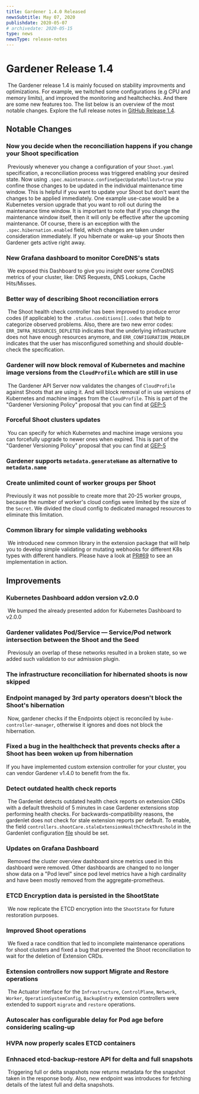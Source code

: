 ```yaml
---
title: Gardener 1.4.0 Released
newsSubtitle: May 07, 2020
publishdate: 2020-05-07
# archivedate: 2020-05-15
type: news
newsType: release-notes
---
```

# Gardener Release 1.4
​
The Gardener release 1.4 is mainly focused on stability improvments and optimizations. For example, we twitched some configurations (e.g CPU and memory limits), and improved the monitoring and healtchechks. And there are some new features too. The list below is an overview of the most notable changes. Explore the full release notes in [GitHub Release 1.4](https://github.com/gardener/gardener/releases/tag/v1.4.0).
​​
## Notable Changes

### Now you decide when the reconciliation happens if you change your Shoot specification
​
Previously whenever you change a configuration of your `Shoot.yaml` specification, a reconciliation process was triggered enabling your desired state. Now using `.spec.maintenance.confineSpecUpdateRollout=true` you confine those changes to be updated in the individual maintenance time window. This is helpful if you want to update your Shoot but don't want the changes to be applied immediately. One example use-case would be a Kubernetes version upgrade that you want to roll out during the maintenance time window. It is important to note that if you change the maintenance window itself, then it will only be effective after the upcoming maintenance. Of course, there is an exception with the `.spec.hibernation.enabled` field, which changes are taken under consideration immediately. If you hibernate or wake-up your Shoots then Gardener gets active right away.
​
### New Grafana dashboard to monitor CoreDNS's stats
​
We exposed this Dashboard to give you insight over some CoreDNS metrics of your cluster, like: DNS Requests, DNS Lookups, Cache Hits/Misses.
​
### Better way of describing Shoot reconciliation errors
​
The Shoot health check controller has been improved to produce error codes (if applicable) to the `.status.conditions[].codes` that help to categorize observed problems. Also, there are two new error codes: `ERR_INFRA_RESOURCES_DEPLETED` indicates that the underlying infrastructure does not have enough resources anymore, and `ERR_CONFIGURATION_PROBLEM` indicates that the user has misconfigured something and should double-check the specification.

### Gardener will now block removal of Kubernetes and machine image versions from the `CloudProfile` which are still in use
​
The Gardener API Server now validates the changes of `CloudProfile` against Shoots that are using it. And will block removal of in use versions of Kubernetes and machine images from the `CloudProfile`. This is part of the "Gardener Versioning Policy" proposal that you can find at [GEP-5](https://github.com/gardener/gardener/blob/master/docs/proposals/05-versioning-policy.md)
​
### Forceful Shoot clusters updates
​
You can specify for which Kubernetes and machine image versions you can forcefully upgrade to newer ones when expired. This is part of the "Gardener Versioning Policy" proposal that you can find at [GEP-5](https://github.com/gardener/gardener/blob/master/docs/proposals/05-versioning-policy.md)

### Gardener supports `metadata.generateName` as alternative to `metadata.name`

### Create unlimited count of worker groups per Shoot

Previously it was not possible to create more that 20-25 worker groups, because the number of worker's cloud configs were limited by the size of the `Secret`. We divided the cloud config to dedicated managed resources to eliminate this limitation.

### Common library for simple validating webhooks
​
We introduced new common library in the extension package that will help you to develop simple validating or mutating webhooks for different K8s types with different handlers. Please have a look at [PR#69](https://github.com/gardener/gardener-extension-provider-gcp/pull/69) to see an implementation in action.

## Improvements

### Kubernetes Dashboard addon version v2.0.0
​
We bumped the already presented addon for Kubernetes Dashboard to v2.0.0

### Gardener validates Pod/Service — Service/Pod network intersection between the Shoot and the Seed
​
Previosuly an overlap of these networks resulted in a broken state, so we added such validation to our admission plugin.
​
### The infrastructure reconciliation for hibernated shoots is now skipped

### Endpoint managed by 3rd party operators doesn't block the Shoot's hibernation
​
Now, gardener checks if the Endpoints object is reconciled by `kube-controller-manager`, otherwise it ignores and does not block the hibernation.
​
### Fixed a bug in the healthcheck that prevents checks after a Shoot has been woken up from hibernation

If you have implemented custom extension controller for your cluster, you can vendor Gardener v1.4.0 to benefit from the fix.

### Detect outdated health check reports
​
The Gardenlet detects outdated health check reports on extension CRDs with a default threshold of 5 minutes in case Gardener extensions stop performing health checks. For backwards-compatibility reasons, the gardenlet does not check for stale extension reports per default. To enable, the field `controllers.shootCare.staleExtensionHealthCheckThreshold` in the Gardenlet configuration [file](https://github.com/gardener/gardener/blob/master/example/20-componentconfig-gardenlet.yaml) should be set.
​
### Updates on Grafana Dashboard
​
Removed the cluster overview dashboard since metrics used in this dashboard were removed.
Other dashboards are changed to no longer show data on a "Pod level" since pod level metrics have a high cardinality and have been mostly removed from the aggregate-prometheus.
​
### ETCD Encryption data is persisted in the ShootState
​
We now replicate the ETCD encryption into the `ShootState` for future restoration purposes.
​
### Improved Shoot operations
​
We fixed a race condition that led to incomplete maintenance operations for shoot clusters and fixed a bug that prevented the Shoot reconciliation to wait for the deletion of Extension CRDs.
​
### Extension controllers now support Migrate and Restore operations
​
The Actuator interface for the `Infrastructure`, `ControlPlane`, `Network`, `Worker`, `OperationSystemConfig`, `BackupEntry` extension controllers were extended to support `migrate` and `restore` operations.
​
### Autoscaler has configurable delay for Pod age before considering scaling-up​

### HVPA now properly scales ETCD containers

### Enhnaced etcd-backup-restore API for delta and full snapshots
​
Triggering full or delta snapshots now returns metadata for the snapshot taken in the response body. Also, new endpoint was introduces for fetching details of the latest full and delta snapshots.
